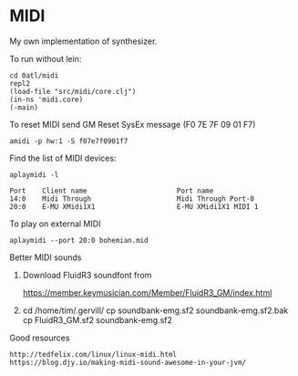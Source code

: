 # MIDI
                                                            
My own implementation of synthesizer.

To run without lein:

    cd 0atl/midi
    repl2
    (load-file "src/midi/core.clj")
    (in-ns 'midi.core)
    (-main)


To reset MIDI send GM Reset SysEx message (F0 7E 7F 09 01 F7)

    amidi -p hw:1 -S f07e7f0901f7

Find the list of MIDI devices:

    aplaymidi -l

    Port    Client name                      Port name
    14:0    Midi Through                     Midi Through Port-0
    20:0    E-MU XMidi1X1                    E-MU XMidi1X1 MIDI 1

To play on external MIDI 

    aplaymidi --port 20:0 bohemian.mid 

Better MIDI sounds

1. Download FluidR3 soundfont from

    https://member.keymusician.com/Member/FluidR3_GM/index.html

2. cd /home/tim/.gervill/
   cp soundbank-emg.sf2 soundbank-emg.sf2.bak
   cp FluidR3_GM.sf2 soundbank-emg.sf2
                                             
Good resources

    http://tedfelix.com/linux/linux-midi.html
    https://blog.djy.io/making-midi-sound-awesome-in-your-jvm/

